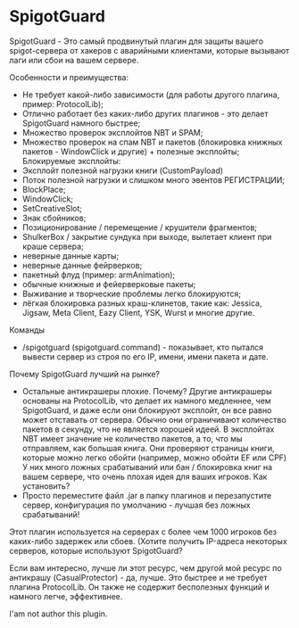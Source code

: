 # SpigotGuard
SpigotGuard - Это самый продвинутый плагин для защиты вашего spigot-сервера от хакеров с аварийными клиентами, которые вызывают лаги или сбои на вашем сервере.

Особенности и преимущества:
- Не требует какой-либо зависимости (для работы другого плагина, пример: ProtocolLib);
- Отлично работает без каких-либо других плагинов - это делает SpigotGuard намного быстрее;
- Множество проверок эксплойтов NBT и SPAM;
- Множество проверок на спам NBT и пакетов (блокировка книжных пакетов - WindowClick и другие) + полезные эксплойты;
Блокируемые эксплойты:
- Эксплойт полезной нагрузки книги (CustomPayload)
- Поток полезной нагрузки и слишком много эвентов РЕГИСТРАЦИИ;
- BlockPlace;
- WindowClick;
- SetCreativeSlot;
- Знак сбойников;
- Позиционирование / перемещение / крушители фрагментов;
- ShulkerBox / закрытие сундука при выходе, вылетает клиент при краше сервера;
- неверные данные карты;
- неверные данные фейрверков;
- пакетный флуд (пример: armAnimation);
- обычные книжные и фейерверковые пакеты;
- Выживание и творческие проблемы легко блокируются;
- лёгкая блокировка разных краш-клинетов, такие как: Jessica, Jigsaw, Meta Client, Eazy Client, YSK, Wurst и многие другие.

Команды
- /spigotguard (spigotguard.command) - показывает, кто пытался вывести сервер из строя по его IP, имени, имени пакета и дате.

Почему SpigotGuard лучший на рынке?
- Остальные антикрашеры плохие. Почему?
Другие антикрашеры основаны на ProtocolLib, что делает их намного медленнее, чем SpigotGuard, и даже если они блокируют эксплойт, он все равно может отставать от сервера.
Обычно они ограничивают количество пакетов в секунду, что не является хорошей идеей. В эксплойтах NBT имеет значение не количество пакетов, а то, что мы отправляем, как большая книга.
Они проверяют страницы книги, которые можно легко обойти (например, можно обойти EF или CPF)
У них много ложных срабатываний или бан / блокировка книг на вашем сервере, что очень плохая идея для ваших игроков.
Как установить?
- Просто переместите файл .jar в папку плагинов и перезапустите сервер, конфигурация по умолчанию - лучшая без ложных срабатываний!

Этот плагин используется на серверах с более чем 1000 игроков без каких-либо задержек или сбоев. (Хотите получить IP-адреса некоторых серверов, которые используют SpigotGuard?

Если вам интересно, лучше ли этот ресурс, чем другой мой ресурс по антикрашу (CasualProtector) - да, лучше. Это быстрее и не требует плагина ProtocolLib. Он также не содержит бесполезных функций и намного легче, эффективнее.




I'am not author this plugin.

